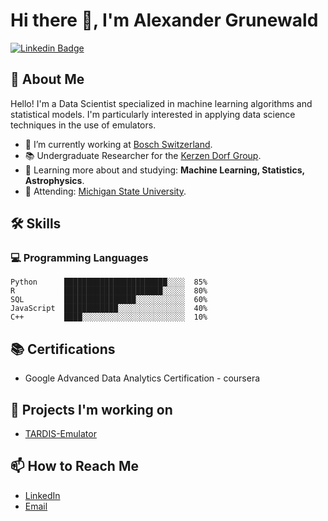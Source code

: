 # Hi there 👋, I'm Alexander Grunewald

[![Linkedin Badge](https://img.shields.io/badge/-LinkedIn-blue?style=flat&logo=Linkedin&logoColor=white&link=https://www.linkedin.com/in/alexander-grunewald-8007a51b5/)](https://www.linkedin.com/in/alexander-grunewald-8007a51b5/)


## 🚀 About Me
Hello! I'm a Data Scientist specialized in machine learning algorithms and statistical models. I'm particularly interested in applying data science techniques in the use of emulators. 

- 🔭 I’m currently working at [Bosch Switzerland](https://www.bosch.ch).
- 📚 Undergraduate Researcher for the [Kerzen Dorf Group](https://github.com/kerzendorf-group).
- 🌱 Learning more about and studying: **Machine Learning, Statistics, Astrophysics**.
- 🏫 Attending: [Michigan State University](https://msu.edu).

## 🛠️ Skills

### 💻 Programming Languages

```text
Python      ███████████████████████░░░░  85%  
R           ██████████████████████░░░░░  80%
SQL         ████████████████░░░░░░░░░░░  60%   
JavaScript  ████████████░░░░░░░░░░░░░░░  40%
C++         ████░░░░░░░░░░░░░░░░░░░░░░░  10%
```

## 📚 Certifications
- Google Advanced Data Analytics Certification - coursera

## 🎯 Projects I'm working on
- [TARDIS-Emulator](https://github.com/AlexanderGrunewald/TARDIS-Emulator)

## 📫 How to Reach Me
- [LinkedIn](https://www.linkedin.com/in/alexander-grunewald-8007a51b5/)
- [Email](alexgrunewald123@gmail.com)
